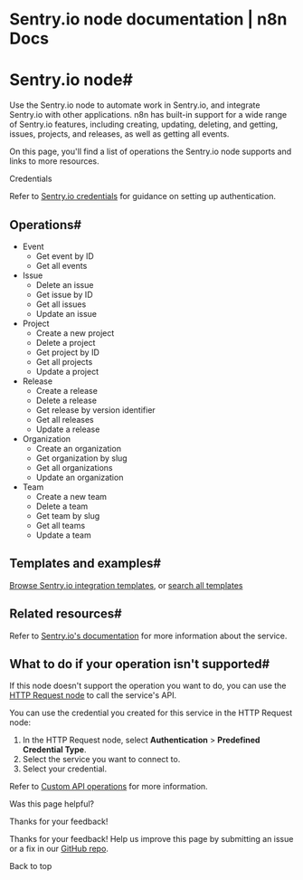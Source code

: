 # Sentry.io node documentation | n8n Docs

[ ](https://github.com/n8n-io/n8n-docs/edit/main/docs/integrations/builtin/app-nodes/n8n-nodes-base.sentryio.md "Edit this page")

# Sentry.io node#

Use the Sentry.io node to automate work in Sentry.io, and integrate Sentry.io with other applications. n8n has built-in support for a wide range of Sentry.io features, including creating, updating, deleting, and getting, issues, projects, and releases, as well as getting all events.

On this page, you'll find a list of operations the Sentry.io node supports and links to more resources.

Credentials

Refer to [Sentry.io credentials](../../credentials/sentryio/) for guidance on setting up authentication. 

## Operations#

  * Event
    * Get event by ID
    * Get all events
  * Issue
    * Delete an issue
    * Get issue by ID
    * Get all issues
    * Update an issue
  * Project
    * Create a new project
    * Delete a project
    * Get project by ID
    * Get all projects
    * Update a project
  * Release
    * Create a release
    * Delete a release
    * Get release by version identifier
    * Get all releases
    * Update a release
  * Organization
    * Create an organization
    * Get organization by slug
    * Get all organizations
    * Update an organization
  * Team
    * Create a new team
    * Delete a team
    * Get team by slug
    * Get all teams
    * Update a team

## Templates and examples#

[Browse Sentry.io integration templates](https://n8n.io/integrations/sentryio/), or [search all templates](https://n8n.io/workflows/)

## Related resources#

Refer to [Sentry.io's documentation](https://docs.sentry.io/api/) for more information about the service.

## What to do if your operation isn't supported#

If this node doesn't support the operation you want to do, you can use the [HTTP Request node](../../core-nodes/n8n-nodes-base.httprequest/) to call the service's API.

You can use the credential you created for this service in the HTTP Request node: 

  1. In the HTTP Request node, select **Authentication** > **Predefined Credential Type**.
  2. Select the service you want to connect to.
  3. Select your credential.

Refer to [Custom API operations](../../../custom-operations/) for more information.

Was this page helpful? 

Thanks for your feedback! 

Thanks for your feedback! Help us improve this page by submitting an issue or a fix in our [GitHub repo](https://github.com/n8n-io/n8n-docs). 

Back to top